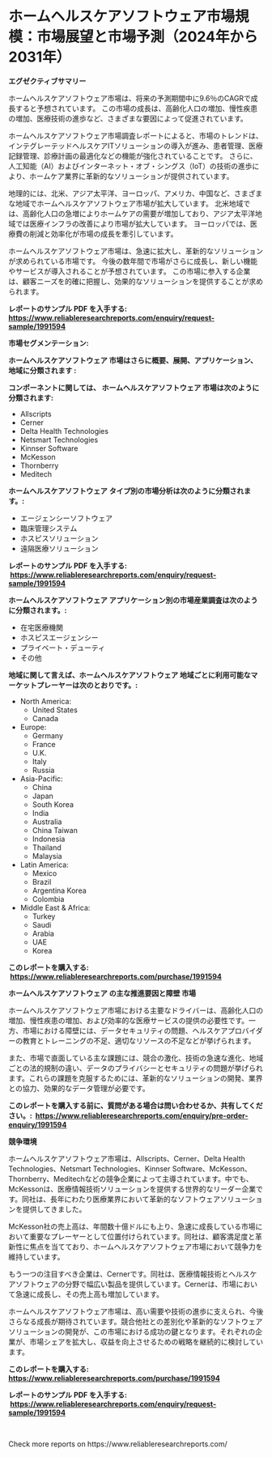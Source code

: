<p><h1>ホームヘルスケアソフトウェア市場規模：市場展望と市場予測（2024年から2031年）</h1></p><p><strong>エグゼクティブサマリー</strong></p>
<p><p>ホームヘルスケアソフトウェア市場は、将来の予測期間中に9.6％のCAGRで成長すると予想されています。 この市場の成長は、高齢化人口の増加、慢性疾患の増加、医療技術の進歩など、さまざまな要因によって促進されています。</p><p>ホームヘルスケアソフトウェア市場調査レポートによると、市場のトレンドは、インテグレーテッドヘルスケアITソリューションの導入が進み、患者管理、医療記録管理、診療計画の最適化などの機能が強化されていることです。 さらに、人工知能（AI）およびインターネット・オブ・シングス（IoT）の技術の進歩により、ホームケア業界に革新的なソリューションが提供されています。</p><p>地理的には、北米、アジア太平洋、ヨーロッパ、アメリカ、中国など、さまざまな地域でホームヘルスケアソフトウェア市場が拡大しています。 北米地域では、高齢化人口の急増によりホームケアの需要が増加しており、アジア太平洋地域では医療インフラの改善により市場が拡大しています。 ヨーロッパでは、医療費の削減と効率化が市場の成長を牽引しています。</p><p>ホームヘルスケアソフトウェア市場は、急速に拡大し、革新的なソリューションが求められている市場です。 今後の数年間で市場がさらに成長し、新しい機能やサービスが導入されることが予想されています。 この市場に参入する企業は、顧客ニーズを的確に把握し、効果的なソリューションを提供することが求められます。</p></p>
<p><strong>レポートのサンプル PDF を入手する: <a href="https://www.reliableresearchreports.com/enquiry/request-sample/1991594">https://www.reliableresearchreports.com/enquiry/request-sample/1991594</a></strong></p>
<p><strong>市場セグメンテーション:</strong></p>
<p><strong> ホームヘルスケアソフトウェア 市場はさらに概要、展開、アプリケーション、地域に分類されます :</strong></p>
<p><strong>コンポーネントに関しては、 ホームヘルスケアソフトウェア 市場は次のように分類されます: &nbsp;</strong></p>
<p><ul><li>Allscripts</li><li>Cerner</li><li>Delta Health Technologies</li><li>Netsmart Technologies</li><li>Kinnser Software</li><li>McKesson</li><li>Thornberry</li><li>Meditech</li></ul></p>
<p><strong> ホームヘルスケアソフトウェア タイプ別の市場分析は次のように分類されます。:</strong></p>
<p><ul><li>エージェンシーソフトウェア</li><li>臨床管理システム</li><li>ホスピスソリューション</li><li>遠隔医療ソリューション</li></ul></p>
<p><strong>レポートのサンプル PDF を入手する: &nbsp;<a href="https://www.reliableresearchreports.com/enquiry/request-sample/1991594">https://www.reliableresearchreports.com/enquiry/request-sample/1991594</a></strong></p>
<p><strong> ホームヘルスケアソフトウェア アプリケーション別の市場産業調査は次のように分類されます。:</strong></p>
<p><ul><li>在宅医療機関</li><li>ホスピスエージェンシー</li><li>プライベート・デューティ</li><li>その他</li></ul></p>
<p><strong>地域に関して言えば、ホームヘルスケアソフトウェア 地域ごとに利用可能なマーケットプレーヤーは次のとおりです。:</strong></p>
<p><ul>
    <li>
        North America:
        <ul>
            <li>United States</li>
            <li>Canada</li>
        </ul>
    </li>
    <li>
        Europe:
        <ul>
            <li>Germany</li>
            <li>France</li>
            <li>U.K.</li>
            <li>Italy</li>
            <li>Russia</li>
        </ul>
    </li>
    <li>
        Asia-Pacific:
        <ul>
            <li>China</li>
            <li>Japan</li>
            <li>South Korea</li>
            <li>India</li>
            <li>Australia</li>
            <li>China Taiwan</li>
            <li>Indonesia</li>
            <li>Thailand</li>
            <li>Malaysia</li>
        </ul>
    </li>
    <li>
        Latin America:
        <ul>
            <li>Mexico</li>
            <li>Brazil</li>
            <li>Argentina Korea</li>
            <li>Colombia</li>
        </ul>
    </li>
    <li>
        Middle East & Africa:
        <ul>
            <li>Turkey</li>
            <li>Saudi</li>
            <li>Arabia</li>
            <li>UAE</li>
            <li>Korea</li>
        </ul>
    </li>
    </ul></p>
<p><strong>このレポートを購入する: &nbsp;<a href="https://www.reliableresearchreports.com/purchase/1991594">https://www.reliableresearchreports.com/purchase/1991594</a></strong></p>
<p><strong>ホームヘルスケアソフトウェア の主な推進要因と障壁 市場</strong></p>
<p><p>ホームヘルスケアソフトウェア市場における主要なドライバーは、高齢化人口の増加、慢性疾患の増加、および効率的な医療サービスの提供の必要性です。一方、市場における障壁には、データセキュリティの問題、ヘルスケアプロバイダーの教育とトレーニングの不足、適切なリソースの不足などが挙げられます。</p><p>また、市場で直面している主な課題には、競合の激化、技術の急速な進化、地域ごとの法的規制の違い、データのプライバシーとセキュリティの問題が挙げられます。これらの課題を克服するためには、革新的なソリューションの開発、業界との協力、効果的なデータ管理が必要です。</p></p>
<p><strong>このレポートを購入する前に、質問がある場合は問い合わせるか、共有してください。:&nbsp; <a href="https://www.reliableresearchreports.com/enquiry/pre-order-enquiry/1991594">https://www.reliableresearchreports.com/enquiry/pre-order-enquiry/1991594</a></strong></p>
<p><strong>競争環境</strong></p>
<p><p>ホームヘルスケアソフトウェア市場は、Allscripts、Cerner、Delta Health Technologies、Netsmart Technologies、Kinnser Software、McKesson、Thornberry、Meditechなどの競争企業によって主導されています。中でも、McKessonは、医療情報技術ソリューションを提供する世界的なリーダー企業です。同社は、長年にわたり医療業界において革新的なソフトウェアソリューションを提供してきました。</p><p>McKesson社の売上高は、年間数十億ドルにも上り、急速に成長している市場において重要なプレーヤーとして位置付けられています。同社は、顧客満足度と革新性に焦点を当てており、ホームヘルスケアソフトウェア市場において競争力を維持しています。</p><p>もう一つの注目すべき企業は、Cernerです。同社は、医療情報技術とヘルスケアソフトウェアの分野で幅広い製品を提供しています。Cernerは、市場において急速に成長し、その売上高も増加しています。</p><p>ホームヘルスケアソフトウェア市場は、高い需要や技術の進歩に支えられ、今後さらなる成長が期待されています。競合他社との差別化や革新的なソフトウェアソリューションの開発が、この市場における成功の鍵となります。それぞれの企業が、市場シェアを拡大し、収益を向上させるための戦略を継続的に検討しています。</p></p>
<p><strong>このレポートを購入する: &nbsp; <a href="https://www.reliableresearchreports.com/purchase/1991594">https://www.reliableresearchreports.com/purchase/1991594</a></strong></p>
<p><strong>レポートのサンプル PDF を入手する: &nbsp;<a href="https://www.reliableresearchreports.com/enquiry/request-sample/1991594">https://www.reliableresearchreports.com/enquiry/request-sample/1991594</a></strong><strong></strong></p>
<p>&nbsp;</p>
<p>Check more reports on https://www.reliableresearchreports.com/</p>